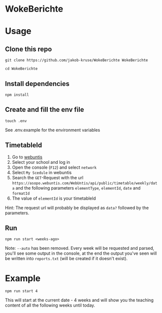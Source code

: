 # WokeBerichte

# Usage

## Clone this repo

```shell
git clone https://github.com/jakob-kruse/WokeBerichte WokeBerichte

cd WokeBerichte
```

## Install dependencies

```shell
npm install
```

## Create and fill the env file

```shell
touch .env
```

See .env.example for the environment variables

## TimetableId
1. Go to [webuntis](https://asopo.webuntis.com/WebUntis/#/basic/login)
2. Select your school and log in
3. Open the console (`F12`) and select `network`
4. Select `My Scedule` in webuntis
5. Search the `GET`-Request with the url `https://asopo.webuntis.com/WebUntis/api/public/timetable/weekly/data` and the following parameters `elementType`, `elementId`, `date` and `formatId`
6. The value of `elementId` is your timetableId

Hint: The request url will probably be displayed as `data?` followed by the parameters.

## Run

```shell
npm run start <weeks-ago>
```

Note: `--auto` has been removed. Every week will be requested and parsed, you'll see some output in the console, at the end the output you've seen will be written into `reports.txt` (will be created if it doesn't exist).

# Example

```shell
npm run start 4
```

This will start at the current date - 4 weeks and will show you the teaching content of all the following weeks until today.
